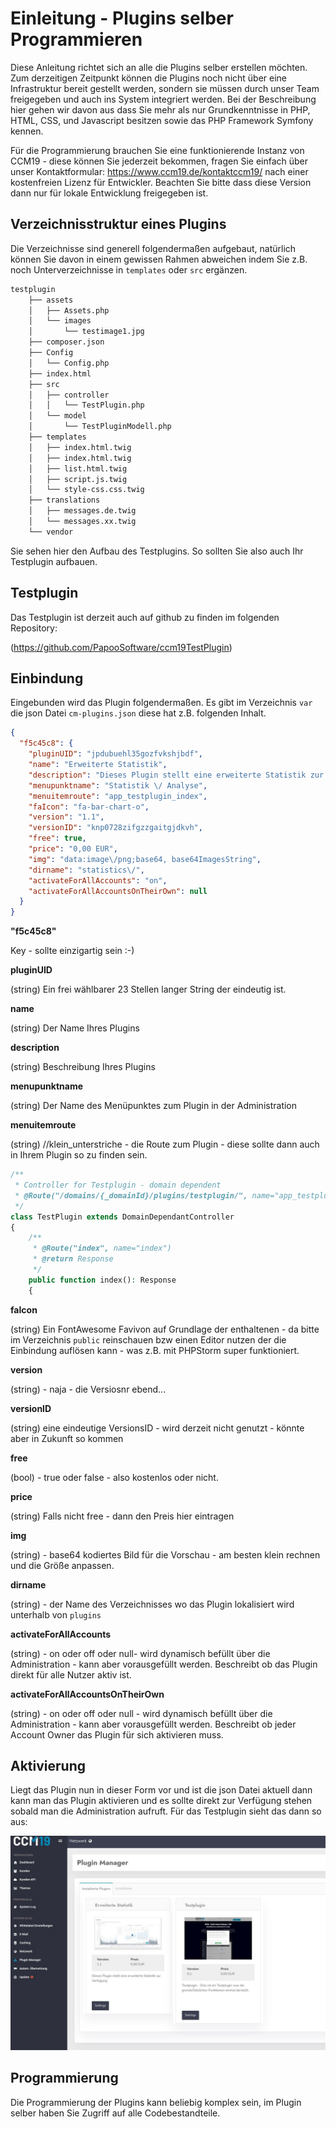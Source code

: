 # Einleitung - Plugins selber Programmieren

Diese Anleitung richtet sich an alle die Plugins selber erstellen möchten. Zum derzeitigen Zeitpunkt können die Plugins noch nicht über eine Infrastruktur bereit gestellt werden, sondern sie müssen durch unser Team freigegeben und auch ins System integriert werden. Bei der Beschreibung hier gehen wir davon aus dass Sie mehr als nur Grundkenntnisse in PHP, HTML, CSS, und Javascript besitzen sowie das PHP Framework Symfony kennen.

Für die Programmierung brauchen Sie eine funktionierende Instanz von CCM19 - diese können Sie jederzeit bekommen, fragen Sie einfach über unser Kontaktformular: https://www.ccm19.de/kontaktccm19/ nach einer kostenfreien Lizenz für Entwickler. Beachten Sie bitte dass diese Version dann nur für lokale Entwicklung freigegeben ist.



## Verzeichnisstruktur eines Plugins

Die Verzeichnisse sind generell folgendermaßen aufgebaut, natürlich können Sie davon in einem gewissen Rahmen abweichen indem Sie z.B. noch Unterverzeichnisse in `templates` oder `src` ergänzen.

```bash
testplugin
    ├── assets
    │   ├── Assets.php
    │   └── images
    │       └── testimage1.jpg
    ├── composer.json
    ├── Config
    │   └── Config.php
    ├── index.html
    ├── src
    │   ├── controller
    │   │   └── TestPlugin.php
    │   └── model
    │       └── TestPluginModell.php
    ├── templates
    │   ├── index.html.twig
    │   ├── index.html.twig
    │   ├── list.html.twig
    │   ├── script.js.twig
    │   └── style-css.css.twig
    ├── translations
    │   ├── messages.de.twig
    │   └── messages.xx.twig
    └── vendor

```

Sie sehen hier den Aufbau des Testplugins. So sollten Sie also auch Ihr Testplugin aufbauen.

## Testplugin

Das Testplugin ist derzeit auch auf github zu finden im folgenden Repository: 

(https://github.com/PapooSoftware/ccm19TestPlugin)

## Einbindung

Eingebunden wird das Plugin folgendermaßen. Es gibt im Verzeichnis `var`  die json Datei `cm-plugins.json` diese hat z.B. folgenden Inhalt.

```json
{
  "f5c45c8": {
	"pluginUID": "jpdubuehl35gozfvkshjbdf",
	"name": "Erweiterte Statistik",
	"description": "Dieses Plugin stellt eine erweiterte Statistik zur Verf\u00fcgung ",
	"menupunktname": "Statistik \/ Analyse",
	"menuitemroute": "app_testplugin_index",
	"faIcon": "fa-bar-chart-o",
	"version": "1.1",
	"versionID": "knp0728zifgzzgaitgjdkvh",
	"free": true,
	"price": "0,00 EUR",
	"img": "data:image\/png;base64, base64ImagesString",
	"dirname": "statistics\/",
	"activateForAllAccounts": "on",
	"activateForAllAccountsOnTheirOwn": null
  }
}
```



**"f5c45c8"**

Key - sollte einzigartig sein :-)

**pluginUID**

(string) Ein frei wählbarer 23 Stellen langer String der eindeutig ist.

**name**

(string) Der Name Ihres Plugins

**description**

(string) Beschreibung Ihres Plugins

**menupunktname**

(string) Der Name des Menüpunktes zum Plugin in der Administration

**menuitemroute**

(string) //klein_unterstriche - die Route zum Plugin - diese sollte dann auch in Ihrem Plugin so zu finden sein.

```php
/**
 * Controller for Testplugin - domain dependent
 * @Route("/domains/{_domainId}/plugins/testplugin/", name="app_testplugin_")
 */
class TestPlugin extends DomainDependantController
{
	/**
	 * @Route("index", name="index")
	 * @return Response
	 */
	public function index(): Response
	{
```

**faIcon**

(string) Ein FontAwesome Favivon auf Grundlage der enthaltenen - da bitte im Verzeichnis `public` reinschauen bzw einen Editor nutzen der die Einbindung auflösen kann - was z.B. mit PHPStorm super funktioniert.

**version**

(string) - naja - die Versiosnr ebend...

**versionID**

(string) eine eindeutige VersionsID - wird derzeit nicht genutzt - könnte aber in Zukunft so kommen

**free**

(bool) - true oder false - also kostenlos oder nicht.

**price**

(string) Falls nicht free - dann den Preis hier eintragen

**img**

(string) - base64 kodiertes Bild für die Vorschau - am besten klein rechnen und die Größe anpassen.

**dirname**

(string) - der Name des Verzeichnisses wo das Plugin lokalisiert wird unterhalb von `plugins`

**activateForAllAccounts**

(string) - on oder off oder null- wird dynamisch befüllt über die Administration - kann aber vorausgefüllt werden. Beschreibt ob das Plugin direkt für alle Nutzer aktiv ist. 

**activateForAllAccountsOnTheirOwn**

(string) - on oder off oder null - wird dynamisch befüllt über die Administration - kann aber vorausgefüllt werden. Beschreibt ob jeder Account Owner das Plugin für sich aktivieren muss.

## Aktivierung

Liegt das Plugin nun in dieser Form vor und ist die json Datei aktuell dann kann man das Plugin aktivieren und es sollte direkt zur Verfügung stehen sobald man die Administration aufruft. Für das Testplugin sieht das dann so aus:



![screenshot-1616173207763-763](../../assets/screenshot-1616173207763-763.jpg)



## Programmierung

Die Programmierung der Plugins kann beliebig komplex sein, im Plugin selber haben Sie Zugriff auf alle Codebestandteile.



